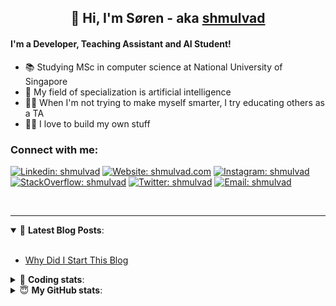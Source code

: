 <h2 align="center">
	👋 Hi, I'm Søren - aka <a href="https://shmulvad.com">shmulvad</a>
</h2>

#### I'm a Developer, Teaching Assistant and AI Student!
- 📚 Studying MSc in computer science at National University of Singapore
- 🧠 My field of specialization is artificial intelligence
- 👨‍🏫 When I'm not trying to make myself smarter, I try educating others as a TA
- 👨‍💻 I love to build my own stuff

### Connect with me:

[![Linkedin: shmulvad](https://img.shields.io/badge/shmulvad-blue?style=flat&logo=Linkedin&logoColor=white)][linkedin]
[![Website: shmulvad.com](https://img.shields.io/badge/shmulvad.com-47CCCC?&style=flat&logo=Google-Chrome&logoColor=white)][website]
[![Instagram: shmulvad](https://img.shields.io/badge/-@shmulvad-purple?style=flat&logo=Instagram&logoColor=white)][instagram]
[![StackOverflow: shmulvad](https://img.shields.io/badge/shmulvad-FE7A16?style=flat&logo=stack-overflow&logoColor=white)][stackOverflow]
[![Twitter: shmulvad](https://img.shields.io/badge/@shmulvad-1ca0f1?style=flat&logo=twitter&logoColor=white)][twitter]
[![Email: shmulvad](https://img.shields.io/badge/shmulvad-D14836?style=flat&logo=gmail&logoColor=white)][mail]

<br />

---

<details open>
 <summary>📕 <b>Latest Blog Posts</b>: </summary>

<br>

<!-- BLOG-POST-LIST:START -->
- [Why Did I Start This Blog](https://shmulvad.com/blog/why-did-start-this-blog)
<!-- BLOG-POST-LIST:END -->

</details>

<!-- --- -->

<details>
 <summary>🤖 <b>Coding stats</b>: </summary>

<br>

<!--START_SECTION:waka-->
**I'm a Night 🦉** 

```text
🌞 Morning    67 commits     ████░░░░░░░░░░░░░░░░░░░░░   17.45% 
🌆 Daytime    102 commits    ██████░░░░░░░░░░░░░░░░░░░   26.56% 
🌃 Evening    97 commits     ██████░░░░░░░░░░░░░░░░░░░   25.26% 
🌙 Night      118 commits    ███████░░░░░░░░░░░░░░░░░░   30.73%

```


📊 **This Week I Spent My Time On** 

```text
💬 Programming Languages: 
Python                   17 hrs 52 mins      ████████████░░░░░░░░░░░░░   51.44% 
Other                    8 hrs 26 mins       ██████░░░░░░░░░░░░░░░░░░░   24.31% 
TeX                      4 hrs 57 mins       ███░░░░░░░░░░░░░░░░░░░░░░   14.27% 
Text                     1 hr 55 mins        █░░░░░░░░░░░░░░░░░░░░░░░░   5.53% 
CSV                      1 hr 31 mins        █░░░░░░░░░░░░░░░░░░░░░░░░   4.39%

🔥 Editors: 
VS Code                  21 hrs 6 mins       ███████████████░░░░░░░░░░   60.75% 
Zsh                      8 hrs 26 mins       ██████░░░░░░░░░░░░░░░░░░░   24.3% 
Sublime Text             5 hrs 11 mins       ███░░░░░░░░░░░░░░░░░░░░░░   14.95%

🐱‍💻 Projects: 
3d-computer-vision       19 hrs 2 mins       █████████████░░░░░░░░░░░░   54.81% 
Assignments              8 hrs 20 mins       ██████░░░░░░░░░░░░░░░░░░░   24.0% 
nlp                      6 hrs 37 mins       ████░░░░░░░░░░░░░░░░░░░░░   19.07% 
nlp-exer                 27 mins             ░░░░░░░░░░░░░░░░░░░░░░░░░   1.32% 
Unknown Project          10 mins             ░░░░░░░░░░░░░░░░░░░░░░░░░   0.49%

```


<!--END_SECTION:waka-->

</details>

<!-- --- -->

<details>
 <summary>😇 <b>My GitHub stats</b>: </summary>

<br>

<img align="left" alt="shmulvad's Github Stats" src="https://github-readme-stats.vercel.app/api?username=shmulvad&show_icons=true&hide_border=true" />

</details>



[website]: https://shmulvad.com
[twitter]: https://twitter.com/shmulvad
[linkedin]: https://linkedin.com/in/shmulvad
[instagram]: https://instagram.com/shmulvad
[stackOverflow]: https://stackoverflow.com/users/9248793/shmulvad
[mail]: mailto:shmulvad@gmail.com
[github]: https://github.com/shmulvad
